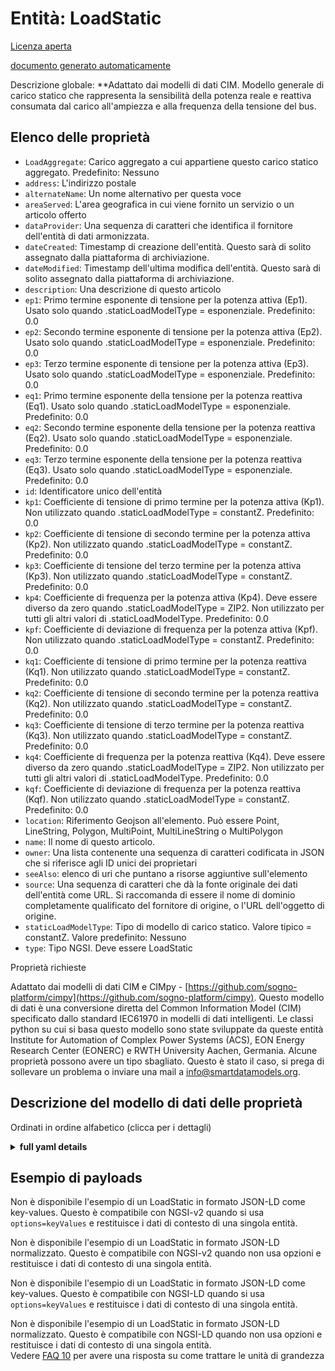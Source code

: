 Entità: LoadStatic  
==================  
[Licenza aperta](https://github.com/smart-data-models//dataModel.EnergyCIM/blob/master/LoadStatic/LICENSE.md)  
[documento generato automaticamente](https://docs.google.com/presentation/d/e/2PACX-1vTs-Ng5dIAwkg91oTTUdt8ua7woBXhPnwavZ0FxgR8BsAI_Ek3C5q97Nd94HS8KhP-r_quD4H0fgyt3/pub?start=false&loop=false&delayms=3000#slide=id.gb715ace035_0_60)  
Descrizione globale: **Adattato dai modelli di dati CIM. Modello generale di carico statico che rappresenta la sensibilità della potenza reale e reattiva consumata dal carico all'ampiezza e alla frequenza della tensione del bus.  

## Elenco delle proprietà  

- `LoadAggregate`: Carico aggregato a cui appartiene questo carico statico aggregato. Predefinito: Nessuno  - `address`: L'indirizzo postale  - `alternateName`: Un nome alternativo per questa voce  - `areaServed`: L'area geografica in cui viene fornito un servizio o un articolo offerto  - `dataProvider`: Una sequenza di caratteri che identifica il fornitore dell'entità di dati armonizzata.  - `dateCreated`: Timestamp di creazione dell'entità. Questo sarà di solito assegnato dalla piattaforma di archiviazione.  - `dateModified`: Timestamp dell'ultima modifica dell'entità. Questo sarà di solito assegnato dalla piattaforma di archiviazione.  - `description`: Una descrizione di questo articolo  - `ep1`: Primo termine esponente di tensione per la potenza attiva (Ep1).  Usato solo quando .staticLoadModelType = esponenziale. Predefinito: 0.0  - `ep2`: Secondo termine esponente di tensione per la potenza attiva (Ep2).  Usato solo quando .staticLoadModelType = esponenziale. Predefinito: 0.0  - `ep3`: Terzo termine esponente di tensione per la potenza attiva (Ep3).  Usato solo quando .staticLoadModelType = esponenziale. Predefinito: 0.0  - `eq1`: Primo termine esponente della tensione per la potenza reattiva (Eq1).  Usato solo quando .staticLoadModelType = esponenziale. Predefinito: 0.0  - `eq2`: Secondo termine esponente della tensione per la potenza reattiva (Eq2).  Usato solo quando .staticLoadModelType = esponenziale. Predefinito: 0.0  - `eq3`: Terzo termine esponente della tensione per la potenza reattiva (Eq3).  Usato solo quando .staticLoadModelType = esponenziale. Predefinito: 0.0  - `id`: Identificatore unico dell'entità  - `kp1`: Coefficiente di tensione di primo termine per la potenza attiva (Kp1).  Non utilizzato quando .staticLoadModelType = constantZ. Predefinito: 0.0  - `kp2`: Coefficiente di tensione di secondo termine per la potenza attiva (Kp2).  Non utilizzato quando .staticLoadModelType = constantZ. Predefinito: 0.0  - `kp3`: Coefficiente di tensione del terzo termine per la potenza attiva (Kp3).  Non utilizzato quando .staticLoadModelType = constantZ. Predefinito: 0.0  - `kp4`: Coefficiente di frequenza per la potenza attiva (Kp4).  Deve essere diverso da zero quando .staticLoadModelType = ZIP2.  Non utilizzato per tutti gli altri valori di .staticLoadModelType. Predefinito: 0.0  - `kpf`: Coefficiente di deviazione di frequenza per la potenza attiva (Kpf).  Non utilizzato quando .staticLoadModelType = constantZ. Predefinito: 0.0  - `kq1`: Coefficiente di tensione di primo termine per la potenza reattiva (Kq1).  Non utilizzato quando .staticLoadModelType = constantZ. Predefinito: 0.0  - `kq2`: Coefficiente di tensione di secondo termine per la potenza reattiva (Kq2).  Non utilizzato quando .staticLoadModelType = constantZ. Predefinito: 0.0  - `kq3`: Coefficiente di tensione di terzo termine per la potenza reattiva (Kq3).  Non utilizzato quando .staticLoadModelType = constantZ. Predefinito: 0.0  - `kq4`: Coefficiente di frequenza per la potenza reattiva (Kq4).  Deve essere diverso da zero quando .staticLoadModelType = ZIP2.  Non utilizzato per tutti gli altri valori di .staticLoadModelType. Predefinito: 0.0  - `kqf`: Coefficiente di deviazione di frequenza per la potenza reattiva (Kqf).  Non utilizzato quando .staticLoadModelType = constantZ. Predefinito: 0.0  - `location`: Riferimento Geojson all'elemento. Può essere Point, LineString, Polygon, MultiPoint, MultiLineString o MultiPolygon  - `name`: Il nome di questo articolo.  - `owner`: Una lista contenente una sequenza di caratteri codificata in JSON che si riferisce agli ID unici dei proprietari  - `seeAlso`: elenco di uri che puntano a risorse aggiuntive sull'elemento  - `source`: Una sequenza di caratteri che dà la fonte originale dei dati dell'entità come URL. Si raccomanda di essere il nome di dominio completamente qualificato del fornitore di origine, o l'URL dell'oggetto di origine.  - `staticLoadModelType`: Tipo di modello di carico statico.  Valore tipico = constantZ. Valore predefinito: Nessuno  - `type`: Tipo NGSI. Deve essere LoadStatic    
Proprietà richieste  
Adattato dai modelli di dati CIM e CIMpy - [https://github.com/sogno-platform/cimpy](https://github.com/sogno-platform/cimpy). Questo modello di dati è una conversione diretta del Common Information Model (CIM) specificato dallo standard IEC61970 in modelli di dati intelligenti. Le classi python su cui si basa questo modello sono state sviluppate da queste entità Institute for Automation of Complex Power Systems (ACS), EON Energy Research Center (EONERC) e RWTH University Aachen, Germania. Alcune proprietà possono avere un tipo sbagliato. Questo è stato il caso, si prega di sollevare un problema o inviare una mail a info@smartdatamodels.org.  
## Descrizione del modello di dati delle proprietà  
Ordinati in ordine alfabetico (clicca per i dettagli)  
<details><summary><strong>full yaml details</strong></summary>    
```yaml  
LoadStatic:    
  description: 'Adapted from CIM data models. General static load model representing the sensitivity of the real and reactive power consumed by the load to the amplitude and frequency of the bus voltage.'    
  properties:    
    LoadAggregate:    
      description: 'Aggregate load to which this aggregate static load belongs. Default: None'    
      type: number    
      x-ngsi:    
        model: https://schema.org/Number    
        type: Property    
    address:    
      description: 'The mailing address'    
      properties:    
        addressCountry:    
          description: 'Property. The country. For example, Spain. Model:''https://schema.org/addressCountry'''    
          type: string    
        addressLocality:    
          description: 'Property. The locality in which the street address is, and which is in the region. Model:''https://schema.org/addressLocality'''    
          type: string    
        addressRegion:    
          description: 'Property. The region in which the locality is, and which is in the country. Model:''https://schema.org/addressRegion'''    
          type: string    
        postOfficeBoxNumber:    
          description: 'Property. The post office box number for PO box addresses. For example, 03578. Model:''https://schema.org/postOfficeBoxNumber'''    
          type: string    
        postalCode:    
          description: 'Property. The postal code. For example, 24004. Model:''https://schema.org/https://schema.org/postalCode'''    
          type: string    
        streetAddress:    
          description: 'Property. The street address. Model:''https://schema.org/streetAddress'''    
          type: string    
      type: object    
      x-ngsi:    
        model: https://schema.org/address    
        type: Property    
    alternateName:    
      description: 'An alternative name for this item'    
      type: string    
      x-ngsi:    
        type: Property    
    areaServed:    
      description: 'The geographic area where a service or offered item is provided'    
      type: string    
      x-ngsi:    
        model: https://schema.org/Text    
        type: Property    
    dataProvider:    
      description: 'A sequence of characters identifying the provider of the harmonised data entity.'    
      type: string    
      x-ngsi:    
        type: Property    
    dateCreated:    
      description: 'Entity creation timestamp. This will usually be allocated by the storage platform.'    
      format: date-time    
      type: string    
      x-ngsi:    
        type: Property    
    dateModified:    
      description: 'Timestamp of the last modification of the entity. This will usually be allocated by the storage platform.'    
      format: date-time    
      type: string    
      x-ngsi:    
        type: Property    
    description:    
      description: 'A description of this item'    
      type: string    
      x-ngsi:    
        type: Property    
    ep1:    
      description: 'First term voltage exponent for active power (Ep1).  Used only when .staticLoadModelType = exponential. Default: 0.0'    
      type: number    
      x-ngsi:    
        model: https://schema.org/Number    
        type: Property    
    ep2:    
      description: 'Second term voltage exponent for active power (Ep2).  Used only when .staticLoadModelType = exponential. Default: 0.0'    
      type: number    
      x-ngsi:    
        model: https://schema.org/Number    
        type: Property    
    ep3:    
      description: 'Third term voltage exponent for active power (Ep3).  Used only when .staticLoadModelType = exponential. Default: 0.0'    
      type: number    
      x-ngsi:    
        model: https://schema.org/Number    
        type: Property    
    eq1:    
      description: 'First term voltage exponent for reactive power (Eq1).  Used only when .staticLoadModelType = exponential. Default: 0.0'    
      type: number    
      x-ngsi:    
        model: https://schema.org/Number    
        type: Property    
    eq2:    
      description: 'Second term voltage exponent for reactive power (Eq2).  Used only when .staticLoadModelType = exponential. Default: 0.0'    
      type: number    
      x-ngsi:    
        model: https://schema.org/Number    
        type: Property    
    eq3:    
      description: 'Third term voltage exponent for reactive power (Eq3).  Used only when .staticLoadModelType = exponential. Default: 0.0'    
      type: number    
      x-ngsi:    
        model: https://schema.org/Number    
        type: Property    
    id:    
      anyOf: &loadstatic_-_properties_-_owner_-_items_-_anyof    
        - description: 'Property. Identifier format of any NGSI entity'    
          maxLength: 256    
          minLength: 1    
          pattern: ^[\w\-\.\{\}\$\+\*\[\]`|~^@!,:\\]+$    
          type: string    
        - description: 'Property. Identifier format of any NGSI entity'    
          format: uri    
          type: string    
      description: 'Unique identifier of the entity'    
      x-ngsi:    
        type: Property    
    kp1:    
      description: 'First term voltage coefficient for active power (Kp1).  Not used when .staticLoadModelType = constantZ. Default: 0.0'    
      type: number    
      x-ngsi:    
        model: https://schema.org/Number    
        type: Property    
    kp2:    
      description: 'Second term voltage coefficient for active power (Kp2).  Not used when .staticLoadModelType = constantZ. Default: 0.0'    
      type: number    
      x-ngsi:    
        model: https://schema.org/Number    
        type: Property    
    kp3:    
      description: 'Third term voltage coefficient for active power (Kp3).  Not used when .staticLoadModelType = constantZ. Default: 0.0'    
      type: number    
      x-ngsi:    
        model: https://schema.org/Number    
        type: Property    
    kp4:    
      description: 'Frequency coefficient for active power (Kp4).  Must be non-zero when .staticLoadModelType = ZIP2.  Not used for all other values of .staticLoadModelType. Default: 0.0'    
      type: number    
      x-ngsi:    
        model: https://schema.org/Number    
        type: Property    
    kpf:    
      description: 'Frequency deviation coefficient for active power (Kpf).  Not used when .staticLoadModelType = constantZ. Default: 0.0'    
      type: number    
      x-ngsi:    
        model: https://schema.org/Number    
        type: Property    
    kq1:    
      description: 'First term voltage coefficient for reactive power (Kq1).  Not used when .staticLoadModelType = constantZ. Default: 0.0'    
      type: number    
      x-ngsi:    
        model: https://schema.org/Number    
        type: Property    
    kq2:    
      description: 'Second term voltage coefficient for reactive power (Kq2).  Not used when .staticLoadModelType = constantZ. Default: 0.0'    
      type: number    
      x-ngsi:    
        model: https://schema.org/Number    
        type: Property    
    kq3:    
      description: 'Third term voltage coefficient for reactive power (Kq3).  Not used when .staticLoadModelType = constantZ. Default: 0.0'    
      type: number    
      x-ngsi:    
        model: https://schema.org/Number    
        type: Property    
    kq4:    
      description: 'Frequency coefficient for reactive power (Kq4).  Must be non-zero when .staticLoadModelType = ZIP2.  Not used for all other values of .staticLoadModelType. Default: 0.0'    
      type: number    
      x-ngsi:    
        model: https://schema.org/Number    
        type: Property    
    kqf:    
      description: 'Frequency deviation coefficient for reactive power (Kqf).  Not used when .staticLoadModelType = constantZ. Default: 0.0'    
      type: number    
      x-ngsi:    
        model: https://schema.org/Number    
        type: Property    
    location:    
      description: 'Geojson reference to the item. It can be Point, LineString, Polygon, MultiPoint, MultiLineString or MultiPolygon'    
      oneOf:    
        - description: 'Geoproperty. Geojson reference to the item. Point'    
          properties:    
            bbox:    
              items:    
                type: number    
              minItems: 4    
              type: array    
            coordinates:    
              items:    
                type: number    
              minItems: 2    
              type: array    
            type:    
              enum:    
                - Point    
              type: string    
          required:    
            - type    
            - coordinates    
          title: 'GeoJSON Point'    
          type: object    
        - description: 'Geoproperty. Geojson reference to the item. LineString'    
          properties:    
            bbox:    
              items:    
                type: number    
              minItems: 4    
              type: array    
            coordinates:    
              items:    
                items:    
                  type: number    
                minItems: 2    
                type: array    
              minItems: 2    
              type: array    
            type:    
              enum:    
                - LineString    
              type: string    
          required:    
            - type    
            - coordinates    
          title: 'GeoJSON LineString'    
          type: object    
        - description: 'Geoproperty. Geojson reference to the item. Polygon'    
          properties:    
            bbox:    
              items:    
                type: number    
              minItems: 4    
              type: array    
            coordinates:    
              items:    
                items:    
                  items:    
                    type: number    
                  minItems: 2    
                  type: array    
                minItems: 4    
                type: array    
              type: array    
            type:    
              enum:    
                - Polygon    
              type: string    
          required:    
            - type    
            - coordinates    
          title: 'GeoJSON Polygon'    
          type: object    
        - description: 'Geoproperty. Geojson reference to the item. MultiPoint'    
          properties:    
            bbox:    
              items:    
                type: number    
              minItems: 4    
              type: array    
            coordinates:    
              items:    
                items:    
                  type: number    
                minItems: 2    
                type: array    
              type: array    
            type:    
              enum:    
                - MultiPoint    
              type: string    
          required:    
            - type    
            - coordinates    
          title: 'GeoJSON MultiPoint'    
          type: object    
        - description: 'Geoproperty. Geojson reference to the item. MultiLineString'    
          properties:    
            bbox:    
              items:    
                type: number    
              minItems: 4    
              type: array    
            coordinates:    
              items:    
                items:    
                  items:    
                    type: number    
                  minItems: 2    
                  type: array    
                minItems: 2    
                type: array    
              type: array    
            type:    
              enum:    
                - MultiLineString    
              type: string    
          required:    
            - type    
            - coordinates    
          title: 'GeoJSON MultiLineString'    
          type: object    
        - description: 'Geoproperty. Geojson reference to the item. MultiLineString'    
          properties:    
            bbox:    
              items:    
                type: number    
              minItems: 4    
              type: array    
            coordinates:    
              items:    
                items:    
                  items:    
                    items:    
                      type: number    
                    minItems: 2    
                    type: array    
                  minItems: 4    
                  type: array    
                type: array    
              type: array    
            type:    
              enum:    
                - MultiPolygon    
              type: string    
          required:    
            - type    
            - coordinates    
          title: 'GeoJSON MultiPolygon'    
          type: object    
      x-ngsi:    
        type: Geoproperty    
    name:    
      description: 'The name of this item.'    
      type: string    
      x-ngsi:    
        type: Property    
    owner:    
      description: 'A List containing a JSON encoded sequence of characters referencing the unique Ids of the owner(s)'    
      items:    
        anyOf: *loadstatic_-_properties_-_owner_-_items_-_anyof    
        description: 'Property. Unique identifier of the entity'    
      type: array    
      x-ngsi:    
        type: Property    
    seeAlso:    
      description: 'list of uri pointing to additional resources about the item'    
      oneOf:    
        - items:    
            format: uri    
            type: string    
          minItems: 1    
          type: array    
        - format: uri    
          type: string    
      x-ngsi:    
        type: Property    
    source:    
      description: 'A sequence of characters giving the original source of the entity data as a URL. Recommended to be the fully qualified domain name of the source provider, or the URL to the source object.'    
      type: string    
      x-ngsi:    
        type: Property    
    staticLoadModelType:    
      description: 'Type of static load model.  Typical Value = constantZ. Default: None'    
      type: number    
      x-ngsi:    
        model: https://schema.org/Number    
        type: Property    
    type:    
      description: 'NGSI type. It has to be LoadStatic'    
      enum:    
        - LoadStatic    
      type: string    
      x-ngsi:    
        type: Property    
  required: []    
  type: object    
  x-derived-from: ""    
  x-disclaimer: 'Redistribution and use in source and binary forms, with or without modification, are permitted  provided that the license conditions are met. Copyleft (c) 2021 Contributors to Smart Data Models Program'    
  x-license-url: https://github.com/smart-data-models/dataModel.EnergyCIM/blob/master/LoadStatic/LICENSE.md    
  x-model-schema: https://smart-data-models.github.io/dataModels.CIMEnergyClasses/LoadStatic/schema.json    
  x-model-tags: ""    
  x-version: 0.0.1    
```  
</details>    
## Esempio di payloads  
Non è disponibile l'esempio di un LoadStatic in formato JSON-LD come key-values. Questo è compatibile con NGSI-v2 quando si usa `options=keyValues` e restituisce i dati di contesto di una singola entità.  
Non è disponibile l'esempio di un LoadStatic in formato JSON-LD normalizzato. Questo è compatibile con NGSI-v2 quando non usa opzioni e restituisce i dati di contesto di una singola entità.  
Non è disponibile l'esempio di un LoadStatic in formato JSON-LD come key-values. Questo è compatibile con NGSI-LD quando si usa `options=keyValues` e restituisce i dati di contesto di una singola entità.  
Non è disponibile l'esempio di un LoadStatic in formato JSON-LD normalizzato. Questo è compatibile con NGSI-LD quando non usa opzioni e restituisce i dati di contesto di una singola entità.  
Vedere [FAQ 10](https://smartdatamodels.org/index.php/faqs/) per avere una risposta su come trattare le unità di grandezza